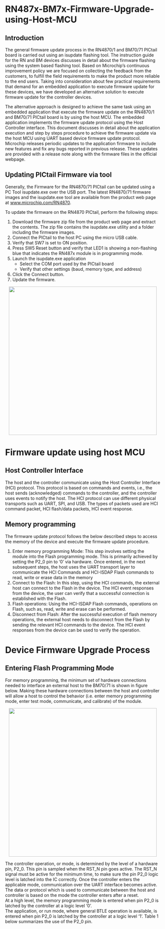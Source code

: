 # RN487x-BM7x-Firmware-Upgrade-using-Host-MCU

## Introduction
The general firmware update process in the RN4870/1 and BM70/71 PICtail board is carried out using an isupdate flashing tool. The instruction guide for the RN and BM devices discusses in detail about the firmware flashing using the system based flashing tool. Based on Microchip’s continuous improvement policy we are focused on collecting the feedback from the customers, to fulfill the field requirements to make the product more reliable to the end users. Taking into consideration about few practical requirements that demand for an embedded application to execute firmware update for these devices, we have developed an alternative solution to execute firmware update for the controller devices.

   The alternative approach is designed to achieve the same task using an embedded application that execute the firmware update on the RN4870/1 and BM70/71 PICtail board is by using the host MCU.  The embedded application implements the firmware update protocol using the Host Controller interface. This document discusses in detail about the application execution and step by steps procedure to achieve the firmware update via the host MCU using UART based device firmware update protocol.
Microchip releases periodic updates to the application firmware to include new features and fix any bugs reported in previous release. These updates are provided with a release note along with the firmware files in the official webpage.

## Updating PICtail Firmware via tool 
Generally, the Firmware for the RN4870/71 PICtail can be updated using a PC Tool isupdate.exe over the USB port. The latest RN4870/71 firmware images and the isupdate.exe tool are available from the product web page at www.microchip.com/RN4870.

To update the firmware on the RN4870 PICtail, perform the following steps:

1.  Download the firmware zip file from the product web page and extract the contents.
      The zip file contains the isupdate.exe utility and a folder including the firmware images.
2. Connect the PICtail to the host PC using the micro USB cable.
3. Verify that SW7 is set to ON position.
4. Press SW5 Reset button and verify that LED1 is showing a non-flashing blue that
     indicates the RN487x module is in programming mode.
5. Launch the isupdate.exe application 
      - Select the COM port used by the PICtail board
      - Verify that other settings (baud, memory type, and address) 
6. Click the Connect button.
7. Update the firmware.
 
<p align="center">
<img src="https://user-images.githubusercontent.com/57740485/98047569-23b2bd00-1e52-11eb-86e9-01f3e4812eef.png" width=480>
</p>









# Firmware update using host MCU    

  ## Host Controller Interface
       
   The host and the controller communicate using the Host Controller Interface (HCI) protocol. This protocol is based on commands and events, i.e., the host sends (acknowledged) commands to the controller, and the controller uses events to notify the host. The HCI protocol can use different physical transports such as UART, SPI, and USB. The types of packets used are HCI command packet, HCI flash/data packets, HCI event response. 
   
   ## Memory programming
  
   The firmware update protocol follows the below described steps to access the memory of the device and execute the firmware update procedure. 
1.	Enter memory programming Mode: This step involves setting the module into the Flash programming mode. This is primarily achieved by setting the P2_0 pin to ‘0’ via hardware. Once entered, in the next subsequent steps, the host uses the UART transport layer to communicate the HCI Commands and HCI-ISDAP Flash commands to read, write or erase data in the memory
2.	Connect to the Flash: In this step, using the HCI commands, the external host can connect to the Flash in the device. The HCI event responses from the device, the user can verify that a successful connection is established with the Flash. 
3.	Flash operations: Using the HCI-ISDAP Flash commands, operations on Flash, such as, read, write and erase can be performed. 
4.	Disconnect from Flash: After the successful execution of flash memory operations, the external host needs to disconnect from the Flash by sending the relevant HCI commands to the device. The HCI event responses from the device can be used to verify the operation.


# Device Firmware Upgrade Process
## Entering Flash Programming Mode 

For memory programming, the minimum set of hardware connections needed to interface an external host to the BM70/71 is shown in figure below.  Making these hardware connections between the host and controller will allow a host to control the behavior (i.e. enter memory programming mode, enter test mode, communicate, and calibrate) of the module.

<p align="center">
<img src="https://user-images.githubusercontent.com/57740485/98063459-1c9da600-1e76-11eb-8384-366d4a6b4188.png" width=480>
</p>

   The controller operation, or mode, is determined by the level of a hardware pin, P2_0.  This pin is sampled when the RST_N pin goes active.  The RST_N signal must be active for the minimum time, to make sure the pin P2_0 logic level is latched into the IC correctly. Once the controller enters the applicable mode, communication over the UART interface becomes active. The data or protocol which is used to communicate between the host and controller is based on the mode the controller enters after a reset.   
At a high level, the memory programming mode is entered when pin P2_0 is latched by the controller at a logic level ‘0’.  
The application, or run mode, where general BTLE operation is available, is entered when pin P2_0 is latched by the controller at a logic level ‘1’. Table 1 below summarizes the use of the P2_0 pin.

